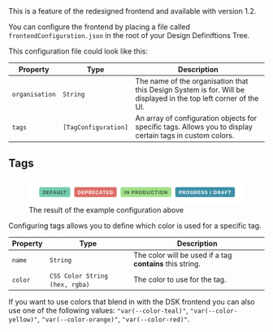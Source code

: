 <Banner title="Version Feature">
  This is a feature of the redesigned frontend and available with version 1.2.
</Banner>

You can configure the frontend by placing a file called `frontendConfiguration.json` in the root of your Design Definiftions Tree.

This configuration file could look like this:

<CodeBlock title="frontendConfiguration.json">
<script>
{
  "organisation": "ACME Crop",
  "tags": [
    {
      "name": "production",
      "color": "#8DE381"
    },
    {
      "name": "deprecated",
      "color": "#ED6666"
    },
    {
      "name": "progress",
      "color": "#0091AB"
    }
  ]
}
</script>
</CodeBlock>

Property | Type | Description
---|---|---|
`organisation` | `String` | The name of the organisation that this Design System is for. Will be displayed in the top left corner of the UI.
`tags` | `[TagConfiguration]` | An array of configuration objects for specific tags. Allows you to display certain tags in custom colors.

## Tags

<figure>
  <img src="tags-example@2x.png">
  <figcaption>The result of the example configuration above</figcaption>
</figure>

Configuring tags allows you to define which color is used for a specific tag.

Property | Type | Description
---|---|---|
`name` | `String` | The color will be used if a tag **contains** this string.
`color` | `CSS Color String (hex, rgba)` | The color to use for the tag.

<Banner title="Tip">If you want to use colors that blend in with the DSK frontend you can also use one of the following values: <code>"var(--color-teal)"</code>, <code>"var(--color-yellow)"</code>, <code>"var(--color-orange)"</code>, <code>"var(--color-red)"</code>.</Banner>
